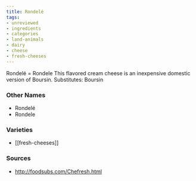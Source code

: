 ```yaml
---
title: Rondelé
tags:
- unreviewed
- ingredients
- categories
- land-animals
- dairy
- cheese
- fresh-cheeses
---
```

Rondelé = Rondele This flavored cream cheese is an inexpensive domestic version of Boursin. Substitutes: Boursin

### Other Names

* Rondelé
* Rondele

### Varieties

* [[fresh-cheeses]]

### Sources
* http://foodsubs.com/Chefresh.html

